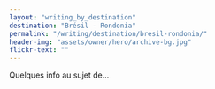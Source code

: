 ```yaml
---
layout: "writing_by_destination"
destination: "Brésil - Rondonia"
permalink: "/writing/destination/bresil-rondonia/"
header-img: "assets/owner/hero/archive-bg.jpg"
flickr-text: ""
---
```


Quelques info au sujet de...
